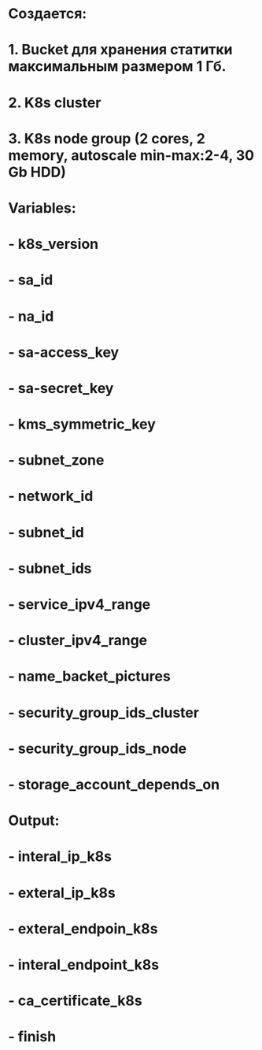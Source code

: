 # Создается:
# 1. Bucket для хранения статитки максимальным размером 1 Гб.
# 2. K8s cluster
# 3. K8s node group (2 cores, 2  memory, autoscale min-max:2-4, 30 Gb HDD)




# Variables:
# - k8s_version
# - sa_id
# - na_id
# - sa-access_key
# - sa-secret_key
# - kms_symmetric_key
# - subnet_zone
# - network_id
# - subnet_id
# - subnet_ids
# - service_ipv4_range
# - cluster_ipv4_range
# - name_backet_pictures
# - security_group_ids_cluster
# - security_group_ids_node
# - storage_account_depends_on



# Output:
# - interal_ip_k8s
# - exteral_ip_k8s
# - exteral_endpoin_k8s
# - interal_endpoint_k8s
# - ca_certificate_k8s
# - finish
